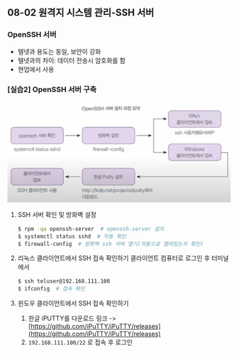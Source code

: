 ## 08-02 원격지 시스템 관리-SSH 서버

### OpenSSH 서버

- 텔넷과 용도는 동일, 보안이 강화
- 텔넷과의 차이: 데이터 전송시 암호화를 함
- 현업에서 사용

### [실습2] OpenSSH 서버 구축

![08-02 OpenSSH 서버 설치 과정](./assets/08-02OpenSSH서버설치과정.png)

1. SSH 서버 확인 및 방화벽 설정
    ``` bash
    $ rpm -qa openssh-server  # openssh-server 설치
    $ systemctl status sshd  # 작동 확인
    $ firewall-config  # 방화벽 ssh 서버 열기(자동으로 열려있는지 확인)
    ```

2. 리눅스 클라이언트에서 SSH 접속 확인하기
    클라이언트 컴퓨터로 로그인 후 터미널에서

    ``` bash
    $ ssh teluser@192.168.111.100
    $ ifconfig  # 접속 확인
    ```

3. 윈도우 클라이언트에서 SSH 접속 확인하기
    1. 한글 iPUTTY를 다운로드 링크 -> [https://github.com/iPuTTY/iPuTTY/releases](https://github.com/iPuTTY/iPuTTY/releases)
    2. `192.168.111.100/22` 로 접속 후 로그인